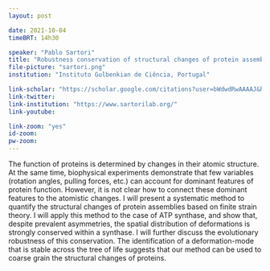 ```yaml
---
layout: post

date: 2021-10-04
timeBRT: 14h30

speaker: "Pablo Sartori"
title: "Robustness conservation of structural changes of protein assemblies"
file-picture: "sartori.png"
institution: "Instituto Gulbenkian de Ciência, Portugal"

link-scholar: "https://scholar.google.com/citations?user=bWdwdRwAAAAJ&hl=en"
link-twitter: 
link-institution: "https://www.sartorilab.org/"
link-youtube:

link-zoom: "yes"
id-zoom: 
pw-zoom: 
---
```


The function of proteins is determined by changes in their atomic structure. At the same time, biophysical experiments demonstrate that few variables (rotation angles, pulling forces, etc.) can account for dominant features of protein function. However, it is not clear how to connect these dominant features to the atomistic changes. I will present a systematic method to quantify the structural changes of protein assemblies based on finite strain theory. I will apply this
method to the case of ATP synthase, and show that, despite prevalent asymmetries, the spatial distribution of deformations is strongly conserved within a synthase. I will further discuss the evolutionary robustness of this conservation. The identification of a deformation-mode that is stable across the tree of life suggests that our method can be used to coarse grain the structural changes of proteins.